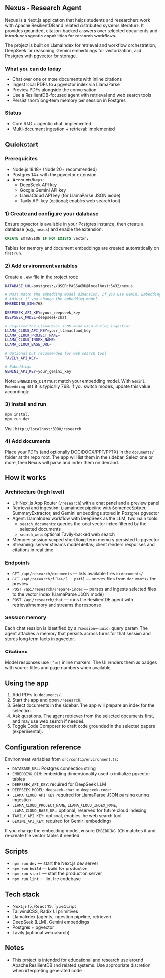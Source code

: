 ## Nexus - Research Agent

Nexus is a Next.js application that helps students and researchers work with Apache ResilientDB and related distributed systems literature. It provides grounded, citation-backed answers over selected documents and introduces agentic capabilities for research workflows.

The project is built on LlamaIndex for retrieval and workflow orchestration, DeepSeek for reasoning, Gemini embeddings for vectorization, and Postgres with pgvector for storage.

### What you can do today
- Chat over one or more documents with inline citations
- Ingest local PDFs to a pgvector index via LlamaParse
- Preview PDFs alongside the conversation
- Use a ResilientDB-focused agent with retrieval and web search tools
- Persist short/long‑term memory per session in Postgres

### Status
- Core RAG + agentic chat: implemented
- Multi-document ingestion + retrieval: implemented


## Quickstart

### Prerequisites
- Node.js 18.18+ (Node 20+ recommended)
- Postgres 14+ with the pgvector extension
- Accounts/keys:
  - DeepSeek API key
  - Google Gemini API key
  - LlamaCloud API key (for LlamaParse JSON mode)
  - Tavily API key (optional; enables web search tool)

### 1) Create and configure your database
Ensure pgvector is available in your Postgres instance, then create a database (e.g., `nexus`) and enable the extension:

```sql
CREATE EXTENSION IF NOT EXISTS vector;
```

Tables for memory and document embeddings are created automatically on first run.

### 2) Add environment variables
Create a `.env` file in the project root:

```bash
DATABASE_URL=postgres://USER:PASSWORD@localhost:5432/nexus

# Must match the embedding model dimension. If you use Gemini Embedding 001, set 768.
# Adjust if you change the embedding model.
EMBEDDING_DIM=768

DEEPSEEK_API_KEY=your_deepseek_key
DEEPSEEK_MODEL=deepseek-chat

# Required for LlamaParse JSON mode used during ingestion
LLAMA_CLOUD_API_KEY=your_llamacloud_key
LLAMA_CLOUD_PROJECT_NAME=
LLAMA_CLOUD_INDEX_NAME=
LLAMA_CLOUD_BASE_URL=

# Optional but recommended for web search tool
TAVILY_API_KEY=

# Embeddings
GEMINI_API_KEY=your_gemini_key
```

Note: `EMBEDDING_DIM` must match your embedding model. With `Gemini Embedding 001` it is typically 768. If you switch models, update this value accordingly.

### 3) Install and run

```bash
npm install
npm run dev
```

Visit `http://localhost:3000/research`.

### 4) Add documents
Place your PDFs (and optionally DOC/DOCX/PPT/PPTX) in the `documents/` folder at the repo root. The app will list them in the sidebar. Select one or more, then Nexus will parse and index them on demand.


## How it works

### Architecture (high level)
- UI: Next.js App Router (`/research`) with a chat panel and a preview panel
- Retrieval and ingestion: LlamaIndex pipeline with SentenceSplitter, SummaryExtractor, and Gemini embeddings stored in Postgres pgvector
- Agent: LlamaIndex workflow with DeepSeek as the LLM, two main tools:
  - `search_documents`: queries the local vector index filtered by the selected documents
  - `search_web`: optional Tavily-backed web search
- Memory: session‑scoped short/long‑term memory persisted to pgvector
- Streaming: server streams model deltas; client renders responses and citations in real time

### Endpoints
- `GET /api/research/documents` — lists available files in `documents/`
- `GET /api/research/files/[...path]` — serves files from `documents/` for preview
- `POST /api/research/prepare-index` — parses and ingests selected files to the vector index (LlamaParse JSON mode)
- `POST /api/research/chat` — runs the ResilientDB agent with retrieval/memory and streams the response

### Session memory
Each chat session is identified by a `?session=<uuid>` query param. The agent attaches a memory that persists across turns for that session and stores long‑term facts in pgvector.

### Citations
Model responses use `[^id]` inline markers. The UI renders them as badges with source titles and page numbers when available.


## Using the app
1. Add PDFs to `documents/`.
2. Start the app and open `/research`.
3. Select documents in the sidebar. The app will prepare an index for the selection.
4. Ask questions. The agent retrieves from the selected documents first, and may use web search if needed.
5. Toggle Code Composer to draft code grounded in the selected papers (experimental).


## Configuration reference

Environment variables from `src/config/environment.ts`:

- `DATABASE_URL`: Postgres connection string
- `EMBEDDING_DIM`: embedding dimensionality used to initialize pgvector tables
- `DEEPSEEK_API_KEY`: required for DeepSeek LLM
- `DEEPSEEK_MODEL`: `deepseek-chat` or `deepseek-coder`
- `LLAMA_CLOUD_API_KEY`: required for LlamaParse JSON parsing during ingestion
- `LLAMA_CLOUD_PROJECT_NAME`, `LLAMA_CLOUD_INDEX_NAME`, `LLAMA_CLOUD_BASE_URL`: optional, reserved for future cloud indexing
- `TAVILY_API_KEY`: optional, enables the web search tool
- `GEMINI_API_KEY`: required for Gemini embeddings

If you change the embedding model, ensure `EMBEDDING_DIM` matches it and re‑create the vector tables if needed.


## Scripts
- `npm run dev` — start the Next.js dev server
- `npm run build` — build for production
- `npm run start` — start the production server
- `npm run lint` — lint the codebase


## Tech stack
- Next.js 15, React 19, TypeScript
- TailwindCSS, Radix UI primitives
- LlamaIndex (agents, ingestion pipeline, retriever)
- DeepSeek (LLM), Gemini embeddings
- Postgres + pgvector
- Tavily (optional web search)


## Notes
- This project is intended for educational and research use around Apache ResilientDB and related systems. Use appropriate discretion when interpreting generated code.

